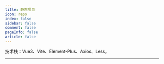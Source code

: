 ```yaml
---
title: 静态项目
icon: repo
index: false
sidebar: false
comment: false
pageInfo: false
article: false
---
```



<SiteInfo 
name="中国天气预报" 
url="https://w-junhui.gitee.io/weather-forecast" 
desc="提供全国城市当天往后一周的天气预报" 
preview="/cover/weather-cover.webp" 
logo="/logo.svg" 
repo="https://github.com/Wu-JunHui/Weather-Forecast" />

技术栈：Vue3、Vite、Element-Plus、Axios、Less，

---
